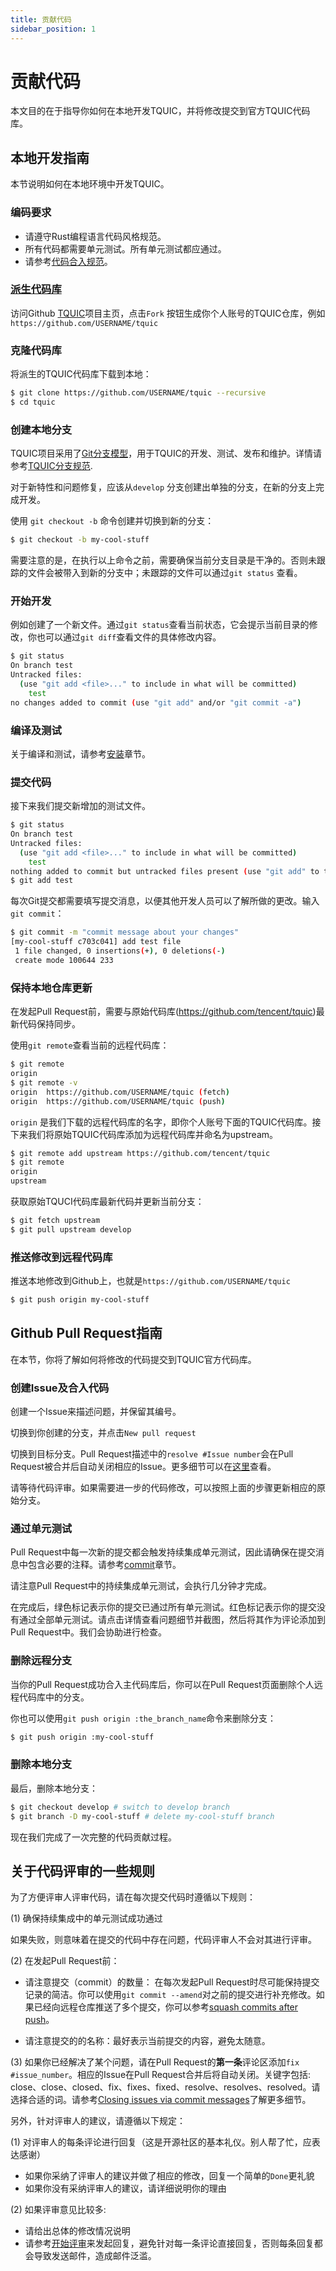 ```yaml
---
title: 贡献代码
sidebar_position: 1
---
```


# 贡献代码

本文目的在于指导你如何在本地开发TQUIC，并将修改提交到官方TQUIC代码库。

## 本地开发指南

本节说明如何在本地环境中开发TQUIC。

### 编码要求

- 请遵守Rust编程语言代码风格规范。
- 所有代码都需要单元测试。所有单元测试都应通过。
- 请参考[代码合入规范](contribute_codes/#github-pull-request%E6%8C%87%E5%8D%97)。
  

### [派生代码库](https://help.github.com/articles/fork-a-repo/)

访问Github [TQUIC](https://github.com/tencent/tquic)项目主页，点击`Fork` 按钮生成你个人账号的TQUIC仓库，例如`https://github.com/USERNAME/tquic`


### 克隆代码库

将派生的TQUIC代码库下载到本地：

```bash
$ git clone https://github.com/USERNAME/tquic --recursive
$ cd tquic
```

### 创建本地分支

TQUIC项目采用了[Git分支模型](http://nvie.com/posts/a-successful-git-branching-model/)，用于TQUIC的开发、测试、发布和维护。详情请参考[TQUIC分支规范](releasing_process/).

对于新特性和问题修复，应该从`develop` 分支创建出单独的分支，在新的分支上完成开发。

使用 `git checkout -b` 命令创建并切换到新的分支：

```bash
$ git checkout -b my-cool-stuff
```

需要注意的是，在执行以上命令之前，需要确保当前分支目录是干净的。否则未跟踪的文件会被带入到新的分支中；未跟踪的文件可以通过`git status` 查看。


### 开始开发

例如创建了一个新文件。通过`git status`查看当前状态，它会提示当前目录的修改，你也可以通过`git diff`查看文件的具体修改内容。

```bash
$ git status
On branch test
Untracked files:
  (use "git add <file>..." to include in what will be committed)
	test
no changes added to commit (use "git add" and/or "git commit -a")
```

### 编译及测试

关于编译和测试，请参考[安装](../getting_started/installation/)章节。 


### 提交代码

接下来我们提交新增加的测试文件。

```bash
$ git status
On branch test
Untracked files:
  (use "git add <file>..." to include in what will be committed)
	test
nothing added to commit but untracked files present (use "git add" to track)
$ git add test
```

每次Git提交都需要填写提交消息，以便其他开发人员可以了解所做的更改。输入`git commit`：

```bash
$ git commit -m "commit message about your changes"
[my-cool-stuff c703c041] add test file
 1 file changed, 0 insertions(+), 0 deletions(-)
 create mode 100644 233
```


### 保持本地仓库更新

在发起Pull Request前，需要与原始代码库(<https://github.com/tencent/tquic>)最新代码保持同步。

使用`git remote`查看当前的远程代码库：

```bash
$ git remote
origin
$ git remote -v
origin	https://github.com/USERNAME/tquic (fetch)
origin	https://github.com/USERNAME/tquic (push)
```

`origin` 是我们下载的远程代码库的名字，即你个人账号下面的TQUIC代码库。接下来我们将原始TQUIC代码库添加为远程代码库并命名为upstream。

```bash
$ git remote add upstream https://github.com/tencent/tquic
$ git remote
origin
upstream
```

获取原始TQUCI代码库最新代码并更新当前分支：

```bash
$ git fetch upstream
$ git pull upstream develop
```

### 推送修改到远程代码库

推送本地修改到Github上，也就是`https://github.com/USERNAME/tquic`

```bash
$ git push origin my-cool-stuff
```


## Github Pull Request指南

在本节，你将了解如何将修改的代码提交到TQUIC官方代码库。


### 创建Issue及合入代码

创建一个Issue来描述问题，并保留其编号。

切换到你创建的分支，并点击`New pull request`

切换到目标分支。Pull Request描述中的`resolve #Issue number`会在Pull Request被合并后自动关闭相应的Issue。更多细节可以在[这里](https://help.github.com/articles/closing-issues-via-commit-messages/)查看。

请等待代码评审。如果需要进一步的代码修改，可以按照上面的步骤更新相应的原始分支。


### 通过单元测试

Pull Request中每一次新的提交都会触发持续集成单元测试，因此请确保在提交消息中包含必要的注释。请参考[commit](contribute_codes/#%E6%8F%90%E4%BA%A4%E4%BB%A3%E7%A0%81)章节。 

请注意Pull Request中的持续集成单元测试，会执行几分钟才完成。

在完成后，绿色标记表示你的提交已通过所有单元测试。红色标记表示你的提交没有通过全部单元测试。请点击详情查看问题细节并截图，然后将其作为评论添加到Pull Request中。我们会协助进行检查。


### 删除远程分支

当你的Pull Request成功合入主代码库后，你可以在Pull Request页面删除个人远程代码库中的分支。

你也可以使用`git push origin :the_branch_name`命令来删除分支：

```bash
$ git push origin :my-cool-stuff
```

### 删除本地分支

最后，删除本地分支：

```bash
$ git checkout develop # switch to develop branch
$ git branch -D my-cool-stuff # delete my-cool-stuff branch

```

现在我们完成了一次完整的代码贡献过程。


## 关于代码评审的一些规则

为了方便评审人评审代码，请在每次提交代码时遵循以下规则：

(1) 确保持续集成中的单元测试成功通过

如果失败，则意味着在提交的代码中存在问题，代码评审人不会对其进行评审。


(2) 在发起Pull Request前：

- 请注意提交（commit）的数量：
在每次发起Pull Request时尽可能保持提交记录的简洁。你可以使用`git commit --amend`对之前的提交进行补充修改。如果已经向远程仓库推送了多个提交，你可以参考[squash commits after push](http://stackoverflow.com/questions/5667884/how-to-squash-commits-in-git-after-they-have-been-pushed)。

- 请注意提交的的名称：最好表示当前提交的内容，避免太随意。

(3) 如果你已经解决了某个问题，请在Pull Request的**第一条**评论区添加`fix #issue_number`。相应的Issue在Pull Request合并后将自动关闭。关键字包括: close、close、closed、fix、fixes、fixed、resolve、resolves、resolved。请选择合适的词。请参考[Closing issues via commit messages](https://help.github.com/articles/closing-issues-via-commit-messages)了解更多细节。


另外，针对评审人的建议，请遵循以下规定：

(1) 对评审人的每条评论进行回复（这是开源社区的基本礼仪。别人帮了忙，应表达感谢）
   - 如果你采纳了评审人的建议并做了相应的修改，回复一个简单的`Done`更礼貌
   - 如果你没有采纳评审人的建议，请详细说明你的理由

(2) 如果评审意见比较多:
   - 请给出总体的修改情况说明
   - 请参考[开始评审](https://help.github.com/articles/reviewing-proposed-changes-in-a-pull-request/)来发起回复，避免针对每一条评论直接回复，否则每条回复都会导致发送邮件，造成邮件泛滥。


